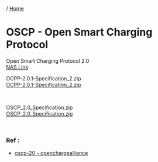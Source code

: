 / [Home](index.md)

# OSCP - Open Smart Charging Protocol

Open Smart Charging Protocol 2.0
<br/>
[NAS Link](http://gofile.me/6UZP3/g5N3EGfQe)

OCPP-2.0.1-Specification_2.zip
<br/>
[OCPP-2.0.1-Specification_2.zip](https://www.openchargealliance.org/downloads/request/4a93ed7fdc6c6739aa2d630fe02b6441)

<br/>

OSCP_2.0_Specification.zip
<br/>
[OSCP_2.0_Specification.zip](https://www.openchargealliance.org/downloads/request/e3fa710142fe57ba9cfcda7f56d5b788)

<br/>

### Ref :

  * [oscp-20 -  openchargealliance](https://www.openchargealliance.org/protocols/oscp-20/)
